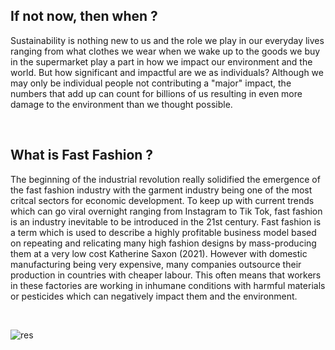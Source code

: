 ## If not now, then when ?
Sustainability is nothing new to us and the role we play in our everyday lives ranging from what clothes we wear when we wake up to the goods we buy in the supermarket play a part in how we impact our environment and the world. But how significant and impactful are we as individuals? Although we may only be individual people not contributing a "major" impact, the numbers that add up can count for billions of us resulting in even more damage to the environment than we thought possible.

<br>

## What is Fast Fashion ? 
The beginning of the industrial revolution really solidified the emergence of the fast fashion industry with the garment industry being one of the most critcal sectors for economic development. To keep up with current trends which can go viral overnight ranging from Instagram to Tik Tok, fast fashion is an industry inevitable to be introduced in the 21st century. Fast fashion is a term which is used to describe a highly profitable business model based on repeating and relicating many high fashion designs by mass-producing them at a very low cost Katherine Saxon (2021). However with domestic manufacturing being very expensive, many companies outsource their production in countries with cheaper labour. This often means that workers in these factories are working in inhumane conditions with harmful materials or pesticides which can negatively impact them and the environment. 

<br>

![res](https://i.insider.com/6188cba823745d00182569c2?width=1000&format=jpeg&auto=webp)

<br>

